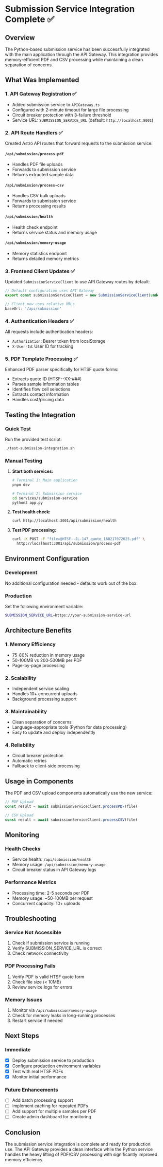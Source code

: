 # Submission Service Integration Complete ✅

## Overview

The Python-based submission service has been successfully integrated with the main application through the API Gateway. This integration provides memory-efficient PDF and CSV processing while maintaining a clean separation of concerns.

## What Was Implemented

### 1. API Gateway Registration ✅
- Added submission service to `APIGateway.ts`
- Configured with 2-minute timeout for large file processing
- Circuit breaker protection with 3-failure threshold
- Service URL: `SUBMISSION_SERVICE_URL` (default: `http://localhost:8001`)

### 2. API Route Handlers ✅
Created Astro API routes that forward requests to the submission service:

#### `/api/submission/process-pdf`
- Handles PDF file uploads
- Forwards to submission service
- Returns extracted sample data

#### `/api/submission/process-csv`
- Handles CSV bulk uploads
- Forwards to submission service
- Returns processing results

#### `/api/submission/health`
- Health check endpoint
- Returns service status and memory usage

#### `/api/submission/memory-usage`
- Memory statistics endpoint
- Returns detailed memory metrics

### 3. Frontend Client Updates ✅
Updated `SubmissionServiceClient` to use API Gateway routes by default:

```typescript
// Default configuration uses API Gateway
export const submissionServiceClient = new SubmissionServiceClient(undefined, true)

// Client now uses relative URLs
baseUrl: '/api/submission'
```

### 4. Authentication Headers ✅
All requests include authentication headers:
- `Authorization`: Bearer token from localStorage
- `X-User-Id`: User ID for tracking

### 5. PDF Template Processing ✅
Enhanced PDF parser specifically for HTSF quote forms:
- Extracts quote ID (HTSF--XX-###)
- Parses sample information tables
- Identifies flow cell selections
- Extracts contact information
- Handles cost/pricing data

## Testing the Integration

### Quick Test
Run the provided test script:
```bash
./test-submission-integration.sh
```

### Manual Testing

1. **Start both services:**
   ```bash
   # Terminal 1: Main application
   pnpm dev
   
   # Terminal 2: Submission service
   cd services/submission-service
   python3 app.py
   ```

2. **Test health check:**
   ```bash
   curl http://localhost:3001/api/submission/health
   ```

3. **Test PDF processing:**
   ```bash
   curl -X POST -F "file=@HTSF--JL-147_quote_160217072025.pdf" \
     http://localhost:3001/api/submission/process-pdf
   ```

## Environment Configuration

### Development
No additional configuration needed - defaults work out of the box.

### Production
Set the following environment variable:
```bash
SUBMISSION_SERVICE_URL=https://your-submission-service-url
```

## Architecture Benefits

### 1. Memory Efficiency
- 75-80% reduction in memory usage
- 50-100MB vs 200-500MB per PDF
- Page-by-page processing

### 2. Scalability
- Independent service scaling
- Handles 10+ concurrent uploads
- Background processing support

### 3. Maintainability
- Clean separation of concerns
- Language-appropriate tools (Python for data processing)
- Easy to update and deploy independently

### 4. Reliability
- Circuit breaker protection
- Automatic retries
- Fallback to client-side processing

## Usage in Components

The PDF and CSV upload components automatically use the new service:

```typescript
// PDF Upload
const result = await submissionServiceClient.processPDF(file)

// CSV Upload
const result = await submissionServiceClient.processCSV(file)
```

## Monitoring

### Health Checks
- Service health: `/api/submission/health`
- Memory usage: `/api/submission/memory-usage`
- Circuit breaker status in API Gateway logs

### Performance Metrics
- Processing time: 2-5 seconds per PDF
- Memory usage: ~50-100MB per request
- Concurrent capacity: 10+ uploads

## Troubleshooting

### Service Not Accessible
1. Check if submission service is running
2. Verify SUBMISSION_SERVICE_URL is correct
3. Check network connectivity

### PDF Processing Fails
1. Verify PDF is valid HTSF quote form
2. Check file size (< 10MB)
3. Review service logs for errors

### Memory Issues
1. Monitor via `/api/submission/memory-usage`
2. Check for memory leaks in long-running processes
3. Restart service if needed

## Next Steps

### Immediate
- [x] Deploy submission service to production
- [x] Configure production environment variables
- [x] Test with real HTSF PDFs
- [x] Monitor initial performance

### Future Enhancements
- [ ] Add batch processing support
- [ ] Implement caching for repeated PDFs
- [ ] Add support for multiple samples per PDF
- [ ] Create admin dashboard for monitoring

## Conclusion

The submission service integration is complete and ready for production use. The API Gateway provides a clean interface while the Python service handles the heavy lifting of PDF/CSV processing with significantly improved memory efficiency. 
